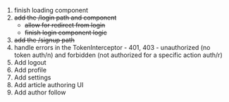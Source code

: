 1. finish loading component
2. ~~add the /login path and component~~
   - ~~allow for redirect from login~~
   - ~~finish login component logic~~
3. ~~add the /signup path~~
4. handle errors in the TokenInterceptor - 401, 403 - unauthorized (no token auth/n) and forbidden (not authorized for a specific action auth/r)
5. Add logout
6. Add profile
7. Add settings
8. Add article authoring UI
9. Add author follow

